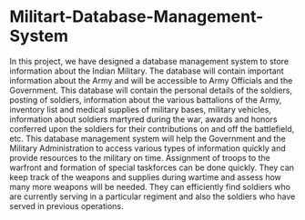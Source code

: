# Militart-Database-Management-System
In this project, we have designed a database management system to store information about the Indian Military. The database will contain important information about the Army and will be accessible to Army Officials and the Government. This database will contain the personal details of the soldiers, posting of soldiers, information about the various battalions of the Army, inventory list and medical supplies of military bases, military vehicles, information about soldiers martyred during the war, awards and honors conferred upon the soldiers for their contributions on and off the battlefield, etc. This database management system will help the Government and the Military Administration to access various types of information quickly and provide resources to the military on time. Assignment of troops to the warfront and formation of special taskforces can be done quickly. They can keep track of the weapons and supplies during wartime and assess how many more weapons will be needed. They can efficiently find soldiers who are currently serving in a particular regiment and also the soldiers who have served in previous operations.
